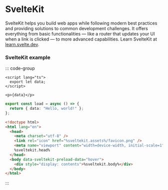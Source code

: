 # SvelteKit

SvelteKit helps you build web apps while following modern best practices and providing solutions to common development challenges. It offers everything from basic functionalities — like a router that updates your UI when a link is clicked — to more advanced capabilities. Learn SvelteKit at [learn.svelte.dev](https://learn.svelte.dev/tutorial/introducing-sveltekit).

### SvelteKit example

::: code-group

```svelte [src/routes/+page.svelte]
<script lang="ts">
  export let data;
</script>

<p>{data}</p>
```

```ts [src/routes/+page.server.ts]
export const load = async () => {
  return { data: "Hello, world!" };
};
```

```html [src/app.html]
<!doctype html>
<html lang="en">
  <head>
    <meta charset="utf-8" />
    <link rel="icon" href="%sveltekit.assets%/favicon.png" />
    <meta name="viewport" content="width=device-width, initial-scale=1" />
    %sveltekit.head%
  </head>
  <body data-sveltekit-preload-data="hover">
    <div style="display: contents">%sveltekit.body%</div>
  </body>
</html>
```

:::
